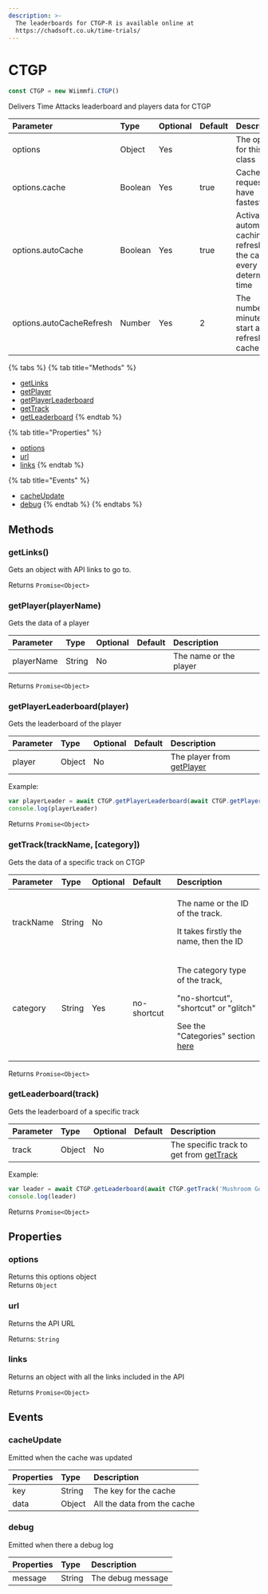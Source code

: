 ```yaml
---
description: >-
  The leaderboards for CTGP-R is available online at
  https://chadsoft.co.uk/time-trials/
---
```


# CTGP

```javascript
const CTGP = new Wiimmfi.CTGP()
```

Delivers Time Attacks leaderboard and players data for CTGP

| Parameter | Type | Optional | Default | Description |
| :--- | :--- | :--- | :--- | :--- |
| options | Object | Yes |  | The options for this class |
| options.cache | Boolean | Yes | true | Cache the requests to have fastest load |
| options.autoCache | Boolean | Yes | true | Activates automatic caching, it refreshes the cache every determined time |
| options.autoCacheRefresh | Number | Yes | 2 | The number of minutes to start auto refresh cache |

{% tabs %}
{% tab title="Methods" %}
* [getLinks](ctgp.md#getlinks)
* [getPlayer](ctgp.md#getplayer-playername)
* [getPlayerLeaderboard](ctgp.md#getplayerleaderboard-player)
* [getTrack](ctgp.md#getplayerleaderboard-player)
* [getLeaderboard](ctgp.md#getleaderboard-track)
{% endtab %}

{% tab title="Properties" %}
* [options](ctgp.md#options)
* [url](ctgp.md#url)
* [links](ctgp.md#links)
{% endtab %}

{% tab title="Events" %}
* [cacheUpdate](ctgp.md#cacheupdate)
* [debug](ctgp.md#debug)
{% endtab %}
{% endtabs %}

## Methods

### getLinks\(\)

Gets an object with API links to go to.

Returns `Promise<Object>`

### getPlayer\(playerName\)

Gets the data of a player

| Parameter | Type | Optional | Default | Description |
| :--- | :--- | :--- | :--- | :--- |
| playerName | String | No |  | The name or the player |

Returns `Promise<Object>`

### getPlayerLeaderboard\(player\)

Gets the leaderboard of the player

| Parameter | Type | Optional | Default | Description |
| :--- | :--- | :--- | :--- | :--- |
| player | Object | No |  | The player from [getPlayer](ctgp.md#getplayer-playername) |

Example:

```javascript
var playerLeader = await CTGP.getPlayerLeaderboard(await CTGP.getPlayer('Greep'))
console.log(playerLeader)
```

Returns `Promise<Object>`

### getTrack\(trackName, \[category\]\)

Gets the data of a specific track on CTGP

<table>
  <thead>
    <tr>
      <th style="text-align:left">Parameter</th>
      <th style="text-align:left">Type</th>
      <th style="text-align:left">Optional</th>
      <th style="text-align:left">Default</th>
      <th style="text-align:left">Description</th>
    </tr>
  </thead>
  <tbody>
    <tr>
      <td style="text-align:left">trackName</td>
      <td style="text-align:left">String</td>
      <td style="text-align:left">No</td>
      <td style="text-align:left"></td>
      <td style="text-align:left">
        <p>The name or the ID of the track.</p>
        <p>It takes firstly the name, then the ID</p>
      </td>
    </tr>
    <tr>
      <td style="text-align:left">category</td>
      <td style="text-align:left">String</td>
      <td style="text-align:left">Yes</td>
      <td style="text-align:left">no-shortcut</td>
      <td style="text-align:left">
        <p>The category type of the track,</p>
        <p>&quot;no-shortcut&quot;, &quot;shortcut&quot; or &quot;glitch&quot;</p>
        <p>See the &quot;Categories&quot; section <a href="https://chadsoft.co.uk/time-trials/">here</a>
        </p>
      </td>
    </tr>
  </tbody>
</table>

Returns `Promise<Object>`

### getLeaderboard\(track\)

Gets the leaderboard of a specific track

| Parameter | Type | Optional | Default | Description |
| :--- | :--- | :--- | :--- | :--- |
| track | Object | No |  | The specific track to get from [getTrack](ctgp.md#gettrack-trackname-category) |

Example:

```javascript
var leader = await CTGP.getLeaderboard(await CTGP.getTrack('Mushroom Gorge'))
console.log(leader)
```

Returns `Promise<Object>`

## Properties

### options

Returns this options object  
Returns `Object`

### url

Returns the API URL

Returns: `String`

### links

Returns an object with all the links included in the API

Returns `Promise<Object>`

## Events

### cacheUpdate

Emitted when the cache was updated

| Properties | Type | Description |
| :--- | :--- | :--- |
| key | String | The key for the cache |
| data | Object | All the data from the cache |

### debug

Emitted when there a debug log

| Properties | Type | Description |
| :--- | :--- | :--- |
| message | String | The debug message |



